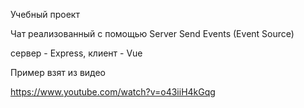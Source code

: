 Учебный проект

Чат реализованный с помощью Server Send Events (Event Source)

сервер - Express, клиент - Vue

Пример взят из видео

https://www.youtube.com/watch?v=o43iiH4kGqg
